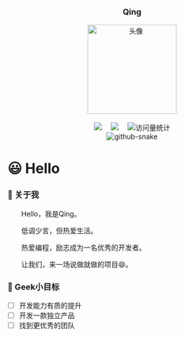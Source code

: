 
<div align="center">

  <h3>Qing</h3>
  <picture>
    <img src="https://cdn.jsdelivr.net/gh/QingYiXiaoYao/QingYiXiaoYao/assets/images/avatar.jpg" height="180" alt="头像" />
  </picture>

  <div>&nbsp;</div>

  <!-- 个人信息 -->
  <div>
    <a href="https://www.laughtale.club/"><img src="https://img.shields.io/badge/Blog-博客-blue" /></a>&emsp;
    <a href="https://laughtale.club"><img src="https://img.shields.io/badge/Website-网站-blue" /></a>&emsp;
    <!-- 访问量统计徽标 -->
    <img src="https://komarev.com/ghpvc/?username=QingYiXiaoYao&label=View&color=41c463" alt="访问量统计" />
  </div>
    <!-- 贪吃蛇贡献图 -->
  <picture>
    <source media="(prefers-color-scheme: dark)" srcset="https://cdn.jsdelivr.net/gh/QingYiXiaoYao/QingYiXiaoYao/profile-snake-contrib/github-contribution-grid-snake-dark.svg" />
    <source media="(prefers-color-scheme: light)" srcset="https://cdn.jsdelivr.net/gh/QingYiXiaoYao/QingYiXiaoYao/profile-snake-contrib/github-contribution-grid-snake.svg" />
    <img alt="github-snake" src="https://cdn.jsdelivr.net/gh/QingYiXiaoYao/QingYiXiaoYao/profile-snake-contrib/github-contribution-grid-snake-dark.svg" />
  </picture>
</div>

# 😃 Hello

### 👊 关于我

<p>&emsp;&emsp;Hello，我是Qing。</p>
<p>&emsp;&emsp;低调少言，但热爱生活。</p>
<p>&emsp;&emsp;热爱编程，励志成为一名优秀的开发者。</p>
<p>&emsp;&emsp;让我们，来一场说做就做的项目😄。</p>

<!-- ### 🌟 最近关心

<p>&emsp;&emsp;探索 AI 的世界，程序员还能干什么。</p>
<p>&emsp;&emsp;探索去中心化的世界，积极拥抱新事物。</p> -->

### 👀 Geek小目标
  - [ ] 开发能力有质的提升
  - [ ] 开发一款独立产品
  - [ ] 找到更优秀的团队

<!-- <div align="center">
  <picture>
    <img src="https://cdn.jsdelivr.net/gh/hash-panda/hash-panda/metrics/base.svg" height="100%" alt="github 活动记录" />
  </picture>
</div> -->
